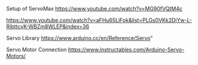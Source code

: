 Setup of ServoMax
https://www.youtube.com/watch?v=MG90fVQtM4c

https://www.youtube.com/watch?v=aFHu65LiFok&list=PLGs0VKk2DiYw-L-RibttcvK-WBZm8WLEP&index=36

Servo Library
https://www.arduino.cc/en/Reference/Servo&quot;

Servo Motor Connection
https://www.instructables.com/Arduino-Servo-Motors/
